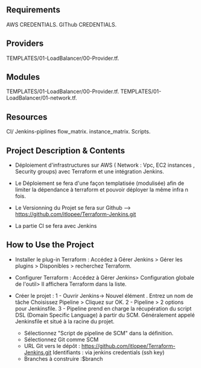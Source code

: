 <!-- Terraform & Jenkins  -->

## Requirements

AWS CREDENTIALS.
GIThub CREDENTIALS.

## Providers

TEMPLATES/01-LoadBalancer/00-Provider.tf.

## Modules
TEMPLATES/01-LoadBalancer/00-Provider.tf.
TEMPLATES/01-LoadBalancer/01-network.tf.

## Resources
CI/ Jenkins-piplines 
flow_matrix.
instance_matrix.
Scripts.

## Project  Description & Contents 

- Déploiement d'infrastructures sur AWS ( Network : Vpc, EC2 instances , Security groups) avec Terraform et une intégration Jenkins.

- Le Déploiement se fera d'une façon templatisée (modulisée) afin de limiter la dépendance à terraform et pouvoir déployer la même infra n fois.

- Le Versionning du Projet se fera sur Github --> https://github.com/itlopee/Terraform-Jenkins.git

- La partie CI se fera avec Jenkins 

## How to Use the Project
- Installer le plug-in Terraform :
 Accédez à Gérer Jenkins > Gérer les plugins > Disponibles > recherchez Terraform.
- Configurer Terraform :
Accédez à Gérer Jenkins> Configuration globale de l'outil> Il affichera Terraform dans la liste.
- Créer le projet :
1 - Ouvrir Jenkins-> Nouvel élément . Entrez un nom de tâche Choisissez Pipeline > Cliquez sur OK.
2 - Pipeline > 2 options pour Jenkinsfile.
3 - Pipeline prend en charge la récupération du script DSL (Domain Specific Language) à partir du SCM. Généralement appelé Jenkinsfile et situé à la racine du projet.

    - Sélectionnez "Script de pipeline de SCM" dans la définition.
    - Sélectionnez Git comme SCM
    - URL Git vers le dépôt : https://github.com/itlopee/Terraform-Jenkins.git
    Identifiants : via jenkins credentials (ssh key)
    - Branches à construire :$branch





<!-- END_TF_DOCS -->
